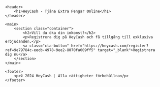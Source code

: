 <!DOCTYPE html>
<html lang="sv">
<head>
    <meta charset="UTF-8">
    <meta name="viewport" content="width=device-width, initial-scale=1.0">
    <title>Välkommen till HeyCash</title>
    <link rel="stylesheet" href="style.css">
</head>
<body>

    <header>
        <h1>HeyCash - Tjäna Extra Pengar Online</h1>
    </header>

    <main>
        <section class="container">
            <h2>Vill du öka din inkomst?</h2>
            <p>Registrera dig på HeyCash och få tillgång till exklusiva erbjudanden.</p>
            <a class="cta-button" href="https://heycash.com/register?ref=9e79784c-eecb-4978-9ee2-8070fa009ff5" target="_blank">Registrera dig nu</a>
        </section>
    </main>

    <footer>
        <p>© 2024 HeyCash | Alla rättigheter förbehållna</p>
    </footer>

</body>
</html>

